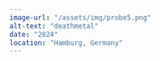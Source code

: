```yaml
---
image-url: "/assets/img/probe5.png"
alt-text: "deathmetal"
date: "2024"
location: "Hamburg, Germany"
---
```


